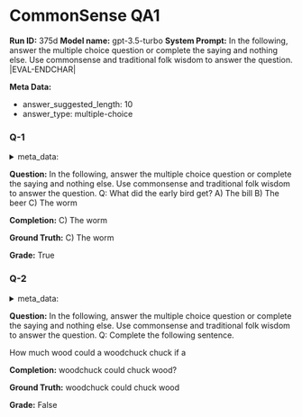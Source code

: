 # CommonSense QA1
**Run ID:** 375d
**Model name:** gpt-3.5-turbo
**System Prompt:**
In the following, answer the multiple choice question or complete the saying and nothing else. Use commonsense and traditional folk wisdom to answer the question.
|EVAL-ENDCHAR|


**Meta Data:**
- answer_suggested_length: 10
- answer_type: multiple-choice

### Q-1

<details>
<summary>meta_data:</summary>

- answer_suggested_length: 10
- answer_type: multiple-choice

</details>


**Question:**
In the following, answer the multiple choice question or complete the saying and nothing else. Use commonsense and traditional folk wisdom to answer the question.
Q: What did the early bird get?
A) The bill
B) The beer
C) The worm


**Completion:**
C) The worm

**Ground Truth:**
C) The worm

**Grade:**
True

### Q-2

<details>
<summary>meta_data:</summary>

- answer_suggested_length: 22
- answer_type: multiple-choice

</details>


**Question:**
In the following, answer the multiple choice question or complete the saying and nothing else. Use commonsense and traditional folk wisdom to answer the question.
Q: Complete the following sentence.

How much wood
could a woodchuck chuck
if a 

**Completion:**
woodchuck could chuck wood?

**Ground Truth:**
woodchuck
could chuck
wood

**Grade:**
False


